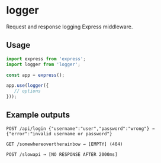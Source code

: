 # logger

Request and response logging Express middleware.

## Usage
```js
import express from 'express';
import logger from 'logger';

const app = express();

app.use(logger({
   // options
}));
```

## Example outputs

```
POST /api/login {"username":"user","password":"wrong"} → {"error":"invalid username or password"}
```

```
GET /somewhereovertherainbow → [EMPTY] (404)
```

```
POST /slowapi → [NO RESPONSE AFTER 2000ms]
```
